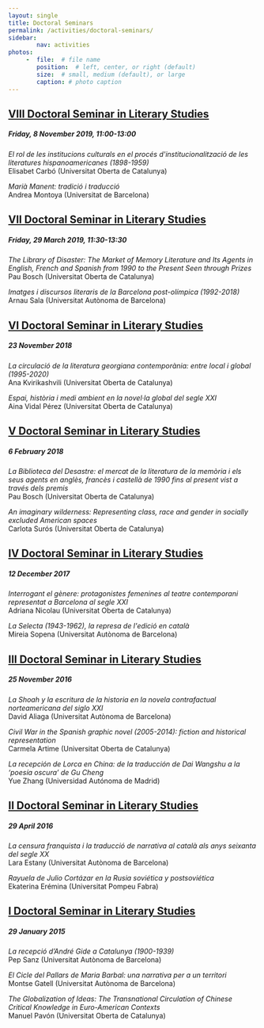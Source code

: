 ```yaml
---
layout: single
title: Doctoral Seminars
permalink: /activities/doctoral-seminars/
sidebar:
        nav: activities
photos:
     -  file:  # file name
        position:  # left, center, or right (default)
        size:  # small, medium (default), or large
        caption: # photo caption  
---
```

## [VIII Doctoral Seminar in Literary Studies](http://humanitats.blogs.uoc.edu/2019/10/28/viii-seminari-de-doctorat-destudis-literaris/)
##### Friday, 8 November 2019, 11:00-13:00

*El rol de les institucions culturals en el procés d'institucionalització de les literatures hispanoamericanes (1898-1959)*  
Elisabet Carbó (Universitat Oberta de Catalunya)

*Marià Manent: tradició i traducció*   
Andrea Montoya (Universitat de Barcelona)


## [VII Doctoral Seminar in Literary Studies](http://humanitats.blogs.uoc.edu/2019/03/vii-seminari-de-doctorat-destudis-literaris/)
##### Friday, 29 March 2019, 11:30-13:30

*The Library of Disaster: The Market of Memory Literature and Its Agents in English, French and Spanish from 1990 to the Present Seen through Prizes*  
Pau Bosch (Universitat Oberta de Catalunya)

*Imatges i discursos literaris de la Barcelona post-olímpica (1992-2018)*   
Arnau Sala (Universitat Autònoma de Barcelona)


## [VI Doctoral Seminar in Literary Studies](http://humanitats.blogs.uoc.edu/2018/11/vi-seminari-de-doctorat-destudis-literaris/)
##### 23 November 2018

*La circulació de la literatura georgiana contemporània: entre local i global (1995-2020)*  
Ana Kvirikashvili (Universitat Oberta de Catalunya)

*Espai, història i medi ambient en la novel·la global del segle XXI*  
Aina Vidal Pérez (Universitat Oberta de Catalunya)


## [V Doctoral Seminar in Literary Studies](http://humanitats.blogs.uoc.edu/2018/01/v-seminari-de-doctorat-destudis-literaris/)
##### 6 February 2018

*La Biblioteca del Desastre: el mercat de la literatura de la memòria i els seus agents en anglès, francès i castellà de 1990 fins al present vist a través dels premis*   
Pau Bosch (Universitat Oberta de Catalunya)

*An imaginary wilderness: Representing class, race and gender in socially excluded American spaces*   
Carlota Surós (Universitat Oberta de Catalunya)


## [IV Doctoral Seminar in Literary Studies](http://humanitats.blogs.uoc.edu/2017/12/iv-seminari-de-doctorat-destudis-literaris/)
##### 12 December 2017

*Interrogant el gènere: protagonistes femenines al teatre contemporani representat a Barcelona al segle XXI*   
Adriana Nicolau (Universitat Oberta de Catalunya)

*La Selecta (1943-1962), la represa de l'edició en català*   
Mireia Sopena (Universitat Autònoma de Barcelona)


## [III Doctoral Seminar in Literary Studies](http://humanitats.blogs.uoc.edu/2016/11/iii-seminari-de-doctorat-destudis-literaris/)
##### 25 November 2016

*La Shoah y la escritura de la historia en la novela contrafactual norteamericana del siglo XXI*   
David Aliaga (Universitat Autònoma de Barcelona)

*Civil War in the Spanish graphic novel (2005-2014): fiction and historical representation*   
Carmela Artime (Universitat Oberta de Catalunya)

*La recepción de Lorca en China: de la traducción de Dai Wangshu a la ‘poesía oscura’ de Gu Cheng*   
Yue Zhang (Universidad Autónoma de Madrid)


## [II Doctoral Seminar in Literary Studies](http://humanitats.blogs.uoc.edu/2016/04/ii-seminari-de-doctorat-destudis-literaris/#more-9199)
##### 29 April 2016

*La censura franquista i la traducció de narrativa al català als anys seixanta del segle XX*   
Lara Estany (Universitat Autònoma de Barcelona)

*Rayuela de Julio Cortázar en la Rusia soviética y postsoviética*   
Ekaterina Erémina (Universitat Pompeu Fabra)


## [I Doctoral Seminar in Literary Studies](http://humanitats.blogs.uoc.edu/2016/01/i-seminari-de-doctorat-destudis-literaris/)
##### 29 January 2015

*La recepció d’André Gide a Catalunya (1900-1939)*   
Pep Sanz (Universitat Autònoma de Barcelona)

*El Cicle del Pallars de Maria Barbal: una narrativa per a un territori*   
Montse Gatell (Universitat Autònoma de Barcelona)

*The Globalization of Ideas: The Transnational Circulation of Chinese Critical Knowledge in Euro-American Contexts*   
Manuel Pavón (Universitat Oberta de Catalunya)
